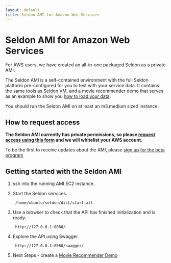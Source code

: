 ```yaml
---
layout: default
title: Seldon AMI for Amazon Web Services
---
```


# Seldon AMI for Amazon Web Services

For AWS users, we have created an all-in-one packaged Seldon as a private AMI. 

The Seldon AMI is a self-contained environment with the full Seldon platform pre-configured for you to test with your service data. It contains the same tools as [Seldon VM](vm.html), and a movie recommender demo that serves as an example to show you [how to load your data](data.html).

You should run the Seldon AMI on at least an m3.medium sized instance.

## How to request access
**The Seldon AMI currently has private permissions, so please [request access using this form](https://docs.google.com/forms/d/1a81is8xqZxPNT1ZZMupiD70Y2KvPQbrnYQM6w1RYsBI/viewform) and we will whitelist your AWS account.**

To be the first to receive updates about the AMI, please [sign up for the beta program](http://www.seldon.io/open-source)

## Getting started with the Seldon AMI

1. ssh into the running AMI EC2 instance.

1. Start the Seldon services.

        /home/ubuntu/seldon/dist/start-all

1. Use a browser to check that the API has finished initialization and is ready.

        http://127.0.0.1:8080/

1. Explore the API using Swagger.

        http://127.0.0.1:8080/swagger/

1. Next Steps - create a [Movie Recommender Demo](movie-recommender-demo.html)


